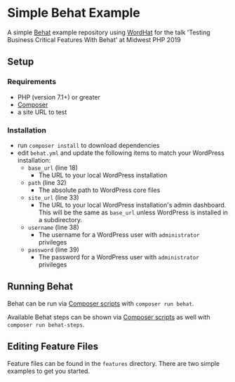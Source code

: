 # Simple Behat Example

A simple [Behat](http://behat.org/en/latest/) example repository using [WordHat](https://wordhat.info) for the talk 'Testing Business Critical Features With Behat' at Midwest PHP 2019

## Setup

### Requirements

* PHP (version 7.1+) or greater
* [Composer](https://getcomposer.org/)
* a site URL to test

### Installation

* run `composer install` to download dependencies
* edit `behat.yml` and update the following items to match your WordPress installation:
  * `base_url` (line 18)
    * The URL to your local WordPress installation
  * `path` (line 32)
    * The absolute path to WordPress core files
  * `site_url` (line 33)
    * The URL to your local WordPress installation's admin dashboard. This will be the same as `base_url` unless WordPress is installed in a subdirectory.
  * `username` (line 38)
    * The username for a WordPress user with `administrator` privileges
  * `password` (line 39)
    * The password for a WordPress user with `administrator` privileges

## Running Behat

Behat can be run via [Composer scripts](https://getcomposer.org/doc/articles/scripts.md) with `composer run behat`.

Available Behat steps can be shown via [Composer scripts](https://getcomposer.org/doc/articles/scripts.md) as well with `composer run behat-steps`.

## Editing Feature Files

Feature files can be found in the `features` directory. There are two simple examples to get you started.